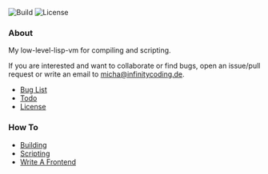 ![Build](https://img.shields.io/travis/michaelsippel/cautious-potato.svg)
![License](https://img.shields.io/github/license/michaelsippel/cautious-potato.svg)

### About
My low-level-lisp-vm for compiling and scripting.
 
If you are interested and want to collaborate or find bugs, open an issue/pull request or write an email to <micha@infinitycoding.de>.

* [Bug List](/doku/bugs.md)
* [Todo](/doku/todo.md)
* [License](/LICENSE)

### How To
* [Building](/doku/building.md)
* [Scripting](/doku/scripting.md)
* [Write A Frontend](/doku/frontend.md)


